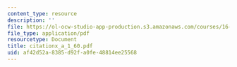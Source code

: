 ```yaml
---
content_type: resource
description: ''
file: https://ol-ocw-studio-app-production.s3.amazonaws.com/courses/16-885j-aircraft-systems-engineering-fall-2004/af42d52a8385d92fa0fe48814ee25568_citationx_a_1_60.pdf
file_type: application/pdf
resourcetype: Document
title: citationx_a_1_60.pdf
uid: af42d52a-8385-d92f-a0fe-48814ee25568
---
```


